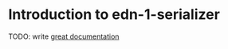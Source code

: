 # Introduction to edn-1-serializer

TODO: write [great documentation](http://jacobian.org/writing/what-to-write/)
